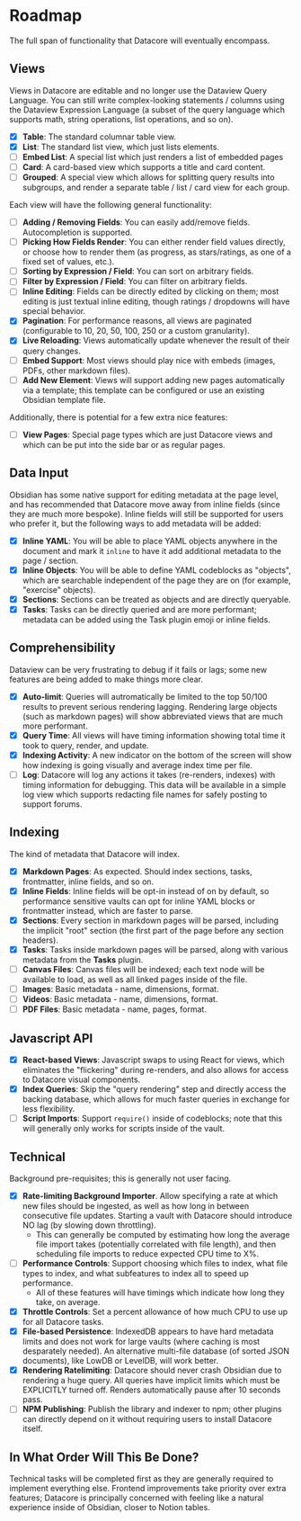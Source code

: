 # Roadmap

The full span of functionality that Datacore will eventually encompass.

## Views

Views in Datacore are editable and no longer use the Dataview Query Language. You can still write complex-looking
statements / columns using the Dataview Expression Language (a subset of the query language which supports math,
string operations, list operations, and so on).

- [X] **Table**: The standard columnar table view.
- [X] **List**: The standard list view, which just lists elements.
- [ ] **Embed List**: A special list which just renders a list of embedded pages 
- [ ] **Card**: A card-based view which supports a title and card content.
- [ ] **Grouped**: A special view which allows for splitting query results into subgroups, and render a separate
  table / list / card view for each group.

Each view will have the following general functionality:

- [ ] **Adding / Removing Fields**: You can easily add/remove fields. Autocompletion is supported.
- [ ] **Picking How Fields Render**: You can either render field values directly, or choose how to render them (as
  progress, as stars/ratings, as one of a fixed set of values, etc.).
- [ ] **Sorting by Expression / Field**: You can sort on arbitrary fields.
- [ ] **Filter by Expression / Field**: You can filter on arbitrary fields.
- [ ] **Inline Editing**: Fields can be directly edited by clicking on them; most editing is just textual inline
  editing, though ratings / dropdowns will have special behavior.
- [X] **Pagination**: For performance reasons, all views are paginated (configurable to 10, 20, 50, 100, 250 or a custom
  granularity).
- [X] **Live Reloading**: Views automatically update whenever the result of their query changes.
- [ ] **Embed Support**: Most views should play nice with embeds (images, PDFs, other markdown files).
- [ ] **Add New Element**: Views will support adding new pages automatically via a template; this template can be
  configured or use an existing Obsidian template file.

Additionally, there is potential for a few extra nice features:

- [ ] **View Pages**: Special page types which are just Datacore views and which can be put into the side bar or as
  regular pages.

## Data Input

Obsidian has some native support for editing metadata at the page level, and has recommended that Datacore move
away from inline fields (since they are much more bespoke). Inline fields will still be supported for users who prefer
it, but the following ways to add metadata will be added:

- [X] **Inline YAML**: You will be able to place YAML objects anywhere in the document and mark it `inline` to have it
  add additional metadata to the page / section.
- [X] **Inline Objects**: You will be able to define YAML codeblocks as "objects", which are searchable independent of
  the page they are on (for example, "exercise" objects).
- [X] **Sections**: Sections can be treated as objects and are directly queryable.
- [X] **Tasks**: Tasks can be directly queried and are more performant; metadata can be added using the Task plugin
  emoji or inline fields.

## Comprehensibility

Dataview can be very frustrating to debug if it fails or lags; some new features are being added to make things more
clear.

- [X] **Auto-limit**: Queries will autromatically be limited to the top 50/100 results to prevent serious rendering
  lagging. Rendering large objects (such as markdown pages) will show abbreviated views that are much more performant.
- [X] **Query Time**: All views will have timing information showing total time it took to query, render, and update.
- [X] **Indexing Activity**: A new indicator on the bottom of the screen will show how indexing is going visually and
  average index time per file.
- [ ] **Log**: Datacore will log any actions it takes (re-renders, indexes) with timing information for debugging. This
  data will be available in a simple log view which supports redacting file names for safely posting to support forums.

## Indexing

The kind of metadata that Datacore will index.

- [X] **Markdown Pages**: As expected. Should index sections, tasks, frontmatter, inline fields, and so on.
- [X] **Inline Fields**: Inline fields will be opt-in instead of on by default, so performance sensitive vaults can opt
  for inline YAML blocks or frontmatter instead, which are faster to parse.
- [X] **Sections**: Every section in markdown pages will be parsed, including the implicit "root" section (the first
  part of the page before any section headers).
- [X] **Tasks**: Tasks inside markdown pages will be parsed, along with various metadata from the **Tasks** plugin.
- [ ] **Canvas Files**: Canvas files will be indexed; each text node will be available to load, as well as all linked
  pages inside of the file.
- [ ] **Images**: Basic metadata - name, dimensions, format.
- [ ] **Videos**: Basic metadata - name, dimensions, format.
- [ ] **PDF Files**: Basic metadata - name, pages, format.

## Javascript API

- [X] **React-based Views**: Javascript swaps to using React for views, which eliminates the "flickering" during
  re-renders, and also allows for access to Datacore visual components.
- [X] **Index Queries**: Skip the "query rendering" step and directly access the backing database, which allows for much
  faster queries in exchange for less flexibility.
- [ ] **Script Imports**: Support `require()` inside of codeblocks; note that this will generally only works for scripts
  inside of the vault.

## Technical

Background pre-requisites; this is generally not user facing.

- [X] **Rate-limiting Background Importer**. Allow specifying a rate at which new files should be ingested, as well as
  how long in between consecutive file updates. Starting a vault with Datacore should introduce NO lag (by slowing down
  throttling).
    - This can generally be computed by estimating how long the average file import takes (potentially correlated with
      file length), and then scheduling file imports to reduce expected CPU time to X%.
- [ ] **Performance Controls**: Support choosing which files to index, what file types to index, and what subfeatures to
  index all to speed up performance.
    - All of these features will have timings which indicate how long they take, on average.
- [X] **Throttle Controls**: Set a percent allowance of how much CPU to use up for all Datacore tasks.
- [X] **File-based Persistence**: IndexedDB appears to have hard metadata limits and does not work for large vaults
  (where caching is most desparately needed). An alternative multi-file database (of sorted JSON documents), like LowDB
  or LevelDB, will work better.
- [X] **Rendering Ratelimiting**: Datacore should never crash Obsidian due to rendering a huge query. All queries have
  implicit limits which must be EXPLICITLY turned off. Renders automatically pause after 10 seconds pass.
- [ ] **NPM Publishing**: Publish the library and indexer to npm; other plugins can directly depend on it without
  requiring users to install Datacore itself.

## In What Order Will This Be Done?

Technical tasks will be completed first as they are generally required to implement everything else. Frontend
improvements take priority over extra features; Datacore is principally concerned with feeling like a natural experience
inside of Obsidian, closer to Notion tables.